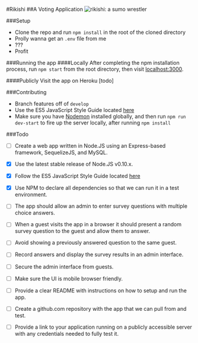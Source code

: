 #Rikishi
##A Voting Application
![rikishi: a sumo wrestler](https://openclipart.org/image/90px/svg_to_png/223220/SumoColour.png)

###Setup
- Clone the repo and run `npm install` in the root of the cloned directory
- Prolly wanna get an `.env` file from me
- ???
- Profit

###Running the app
####Locally
After completing the npm installation process, run `npm start` from the root directory, then visit [localhost:3000](http://localhost:3000).

####Publicly
Visit the app on Heroku [todo]

###Contributing
- Branch features off of `develop`
- Use the ES5 JavaScript Style Guide located [here](https://github.com/airbnb/javascript/tree/master/es5)
- Make sure you have [Nodemon](http://nodemon.io) installed globally, and then run `npm run dev-start` to fire up the server locally, after running `npm install`

###Todo
- [ ] Create a web app written in Node.JS using an Express-based framework, SequelizeJS, and MySQL.
- [x] Use the latest stable release of Node.JS v0.10.x.
- [x] Follow the ES5 JavaScript Style Guide located [here](https://github.com/airbnb/javascript/tree/master/es5)
- [x] Use NPM to declare all dependencies so that we can run it in a test environment.
- [ ] The app should allow an admin to enter survey questions with multiple choice answers.
- [ ] When a guest visits the app in a browser it should present a random survey question to the guest and allow them to answer.
- [ ] Avoid showing a previously answered question to the same guest.
- [ ] Record answers and display the survey results in an admin interface.
- [ ] Secure the admin interface from guests.
- [ ] Make sure the UI is mobile browser friendly.
- [ ] Provide a clear README with instructions on how to setup and run the app.
- [ ] Create a github.com repository with the app that we can pull from and test.
- [ ] Provide a link to your application running on a publicly accessible server with any credentials needed to fully test it.

